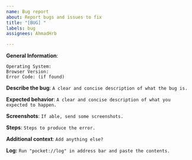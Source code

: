 ```yaml
---
name: Bug report
about: Report bugs and issues to fix
title: "[BUG] "
labels: bug
assignees: AhmadHrb

---
```


**General Information**:
```
Operating System:
Browser Version: 
Error Code: (if found)
```

**Describe the bug**:
```A clear and concise description of what the bug is.```

**Expected behavior**:
```A clear and concise description of what you expected to happen.```

**Screenshots**:
```If able, send some screenshots.```

**Steps**:
```Steps to produce the error.```

**Additional context**:
```Add anything else?```
 
**Log:**
```Run "pocket://log" in address bar and paste the contents.```
